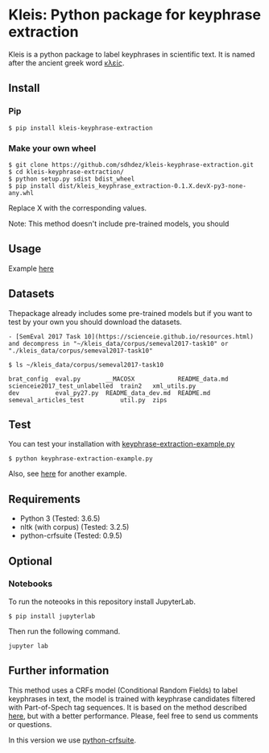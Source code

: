 # Kleis: Python package for keyphrase extraction

Kleis is a python package to label keyphrases in scientific text. It is named after the ancient greek word [κλείς](https://en.wiktionary.org/w/index.php?title=%CE%BA%CE%BB%CE%B5%CE%AF%CF%82).
## Install 

### Pip

```
$ pip install kleis-keyphrase-extraction
```

### Make your own wheel

```
$ git clone https://github.com/sdhdez/kleis-keyphrase-extraction.git
$ cd kleis-keyphrase-extraction/
$ python setup.py sdist bdist_wheel
$ pip install dist/kleis_keyphrase_extraction-0.1.X.devX-py3-none-any.whl
```
Replace X with the corresponding values.

Note: This method doesn't include pre-trained models, you should    

## Usage 

Example [here](https://github.com/sdhdez/kleis-keyphrase-extraction/blob/master/minimal-example.ipynb)


## Datasets

Thepackage already includes some pre-trained models but if you want to test by your own you should download the datasets. 

    - [SemEval 2017 Task 10](https://scienceie.github.io/resources.html) and decompress in "~/kleis_data/corpus/semeval2017-task10" or "./kleis_data/corpus/semeval2017-task10"

```
$ ls ~/kleis_data/corpus/semeval2017-task10

brat_config  eval.py       __MACOSX            README_data.md  scienceie2017_test_unlabelled  train2   xml_utils.py
dev          eval_py27.py  README_data_dev.md  README.md       semeval_articles_test          util.py  zips
```

## Test

You can test your installation with [keyphrase-extraction-example.py](https://github.com/sdhdez/kleis-keyphrase-extraction/blob/master/keyphrase-extraction-example.py)

```
$ python keyphrase-extraction-example.py
```

Also, see [here](https://github.com/snovd/keyphrase-extraction/blob/master/Keyphrase_extraction.ipynb) for another example.


## Requirements 

 - Python 3 (Tested: 3.6.5)
 - nltk (with corpus) (Tested: 3.2.5)
 - python-crfsuite (Tested: 0.9.5)
 
## Optional

### Notebooks

To run the noteooks in this repository install JupyterLab.

```
$ pip install jupyterlab
```

Then run the following command. 

```
jupyter lab
```

## Further information

This method uses a CRFs model (Conditional Random Fields) to label keyphrases in text, the model is trained with keyphrase candidates filtered with Part-of-Spech tag sequences. It is based on the method described [here](https://aclanthology.coli.uni-saarland.de/papers/S17-2174/s17-2174), but with a better performance. Please, feel free to send us comments or questions.

In this version we use [python-crfsuite](https://github.com/scrapinghub/python-crfsuite). 

